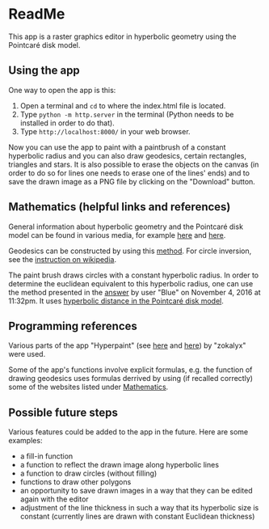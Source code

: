 # ReadMe
This app is a raster graphics editor in hyperbolic geometry using the Pointcaré disk model.

## Using the app
One way to open the app is this: 
1. Open a terminal and `cd` to where the index.html file is located.
2. Type `python -m http.server` in the terminal (Python needs to be installed in order to do that).
3. Type `http://localhost:8000/` in your web browser.

Now you can use the app to paint with a paintbrush of a constant hyperbolic radius and you can also draw geodesics, certain rectangles, triangles and stars. It is also possible to erase the objects on the canvas (in order to do so for lines one needs to erase one of the lines' ends) and to save the drawn image as a PNG file by clicking on the "Download" button.

## Mathematics (helpful links and references)
General information about hyperbolic geometry and the Pointcaré disk model can be found in various media, for example [here](https://en.wikipedia.org/wiki/Hyperbolic_geometry) and [here](https://en.wikipedia.org/wiki/Poincar%C3%A9_disk_model).

Geodesics can be constructed by using this [method](https://en.wikipedia.org/wiki/Poincar%C3%A9_disk_model#Compass_and_straightedge_construction).
For circle inversion, see the [instruction on wikipedia]( https://en.wikipedia.org/wiki/Inversive_geometry#Inversion_in_a_circle).

The paint brush draws circles with a constant hyperbolic radius. In order to determine the euclidean equivalent to this hyperbolic radius, one can use the method presented in the [answer](https://math.stackexchange.com/questions/1999632/construction-of-hyperbolic-circles-with-a-given-radius) by user "Blue" on November 4, 2016 at 11:32pm. It uses [hyperbolic distance in the Pointcaré disk model](https://en.wikipedia.org/wiki/Poincar%C3%A9_disk_model#Distance).

## Programming references
Various parts of the app "Hyperpaint" (see [here](https://editor.p5js.org/zokalyx/full/ESz3r4_Tu) and [here](https://www.reddit.com/r/math/comments/khiu0c/i_made_an_online_hyperbolic_paint_it_uses_the/)) by "zokalyx" were used.

Some of the app's functions involve explicit formulas, e.g. the function of drawing geodesics uses formulas derrived by using (if recalled correctly) some of the websites listed under [Mathematics](#mathematics-helpful-links-and-references).

## Possible future steps
Various features could be added to the app in the future. Here are some examples:
* a fill-in function
* a function to reflect the drawn image along hyperbolic lines
* a function to draw circles (without filling)
* functions to draw other polygons
* an opportunity to save drawn images in a way that they can be edited again with the editor
* adjustment of the line thickness in such a way that its hyperbolic size is constant (currently lines are drawn with constant Euclidean thickness)
